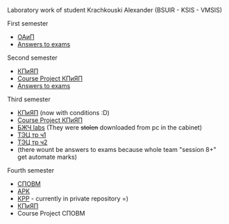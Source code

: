 Laboratory work of student Krachkouski Alexander (BSUIR - KSIS - VMSIS) 

First semester
  * [ОАиП](https://github.com/raik199x/student-life/tree/main/1%20semestr)
  * [Answers to exams](https://mega.nz/folder/tOBCWJIQ#6VFbbc7J7PVOZAH6HF8JNQ)

Second semester
 * [КПиЯП](https://github.com/raik199x/student-life/tree/main/2%20semestr)
 * [Course Project КПиЯП](https://mega.nz/folder/kfxW1J4T#Ai8xG8GYLUnlqVUZnerRSw)
 * [Answers to exams](https://mega.nz/folder/gXpCjZpY#4sTSBgLJ9jzq-WLlXYVtjQ)

Third semester
 * [КПиЯП](https://github.com/raik199x/student-life/tree/main/3%20semestr) (now with conditions :D)
 * [Course Project КПиЯП](https://github.com/raik199x/file-manager-for-linux)
 * [БЖЧ labs](https://mega.nz/folder/1Sx0jTSC#d8mv18nHmIBdc8TZgxroJg) (They were ~~stolen~~ downloaded from pc in the cabinet)
 * [ТЭЦ тр ч1](https://mega.nz/folder/ob5C3BqB#CW5uotscMA6lN9EvzIuUGA)
 * [ТЭЦ тр ч2](https://mega.nz/folder/tW5gTBTS#rQk3JlMYT-lDu15NcDpJyQ)
 * (there wount be answers to exams because whole team "session 8+" get automate marks)

Fourth semester
 * [СПОВМ](https://github.com/raik199x/student-life/tree/main/4%20semestr/%D0%A1%D0%9F%D0%9E%D0%92%D0%9C)
 * [APK](https://github.com/raik199x/student-life/tree/main/4%20semestr/APK)
 * [KPP](https://github.com/raik199x/student-life/tree/main/4%20semestr/KPP) - currently in private repository =)
 * [КПиЯП](https://github.com/raik199x/student-life/tree/main/4%20semestr/%D0%9A%D0%9F%D0%B8%D0%AF%D0%9F)
 * Course Project СПОВМ
